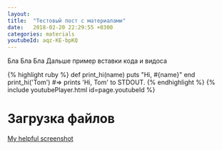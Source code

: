 ```yaml
---
layout: 
title:  "Тестовый пост с материалами"
date:   2018-02-20 22:29:55 +0300
categories: materials
youtubeId: aqz-KE-bpKQ
---
```

Бла Бла Бла
Дальше пример вставки кода и видоса

{% highlight ruby %}
def print_hi(name)
  puts "Hi, #{name}"
end
print_hi('Tom')
#=> prints 'Hi, Tom' to STDOUT.
{% endhighlight %}
{% include youtubePlayer.html id=page.youtubeId %}

 # Загрузка файлов
 [My helpful screenshot](../../assets/notebooks/Untitled.ipynb)